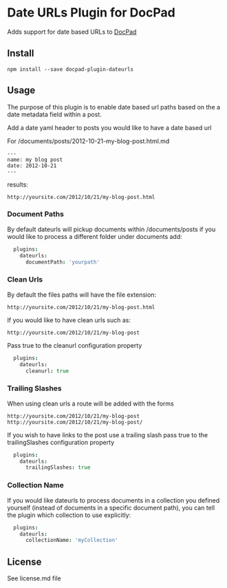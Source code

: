 # Date URLs Plugin for DocPad
Adds support for date based URLs to [DocPad](https://docpad.org)

## Install
```
npm install --save docpad-plugin-dateurls
```

## Usage
The purpose of this plugin is to enable date based url paths based on the a date metadata field within a post.

Add a date yaml header to posts you would like to have a date based url

For /documents/posts/2012-10-21-my-blog-post.html.md
```
---
name: my blog post
date: 2012-10-21
---
```

results:
```
http://yoursite.com/2012/10/21/my-blog-post.html
```

### Document Paths
By default dateurls will pickup documents within /documents/posts if you would like to process a different folder under documents add:

``` coffee
  plugins:
    dateurls:
      documentPath: 'yourpath'
```

### Clean Urls 
By default the files paths will have the file extension:
```
http://yoursite.com/2012/10/21/my-blog-post.html
```

If you would like to have clean urls such as:
```
http://yoursite.com/2012/10/21/my-blog-post
```
Pass true to the cleanurl configuration property

``` coffee
  plugins:
    dateurls:
      cleanurl: true
```


### Trailing Slashes
When using clean urls a route will be added with the forms
```
http://yoursite.com/2012/10/21/my-blog-post
http://yoursite.com/2012/10/21/my-blog-post/
```

If you wish to have links to the post use a trailing slash pass true to the trailingSlashes configuration property
``` coffee
  plugins:
    dateurls:
      trailingSlashes: true
```

### Collection Name
If you would like dateurls to process documents in a collection you defined yourself (instead of documents in a specific document path), you can tell the plugin which collection to use explicitly:

``` coffee
  plugins:
    dateurls:
      collectionName: 'myCollection'
```

## License
See license.md file
